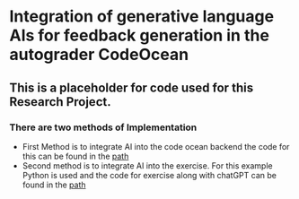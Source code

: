 # Integration of generative language AIs for feedback generation in the autograder CodeOcean 

## This is a placeholder for code used for this Research Project.

### There are two methods of Implementation

* First Method is to integrate AI into the code ocean backend the code for this can be found in the [path](https://github.com/seemantTUI/AutoGraderCodeOcen/tree/master/lib/code_ocean)
* Second method is to integrate AI into the exercise. For this example Python is used and the code for exercise along with chatGPT can be found in the [path](https://github.com/seemantTUI/AutoGraderCodeOcen/tree/master/lib/demo_python_excersise)